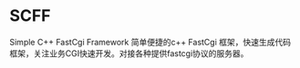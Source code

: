 SCFF
====

Simple C++ FastCgi Framework 简单便捷的c++ FastCgi 框架，快速生成代码框架，关注业务CGI快速开发。对接各种提供fastcgi协议的服务器。
